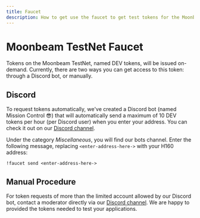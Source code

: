 ```yaml
---
title: Faucet
description: How to get use the faucet to get test tokens for the Moonbeam TestNet
---
```


# Moonbeam TestNet Faucet

Tokens on the Moonbeam TestNet, named DEV tokens, will be issued on-demand. Currently, there are two ways you can get access to this token: through a Discord bot, or manually.


## Discord

To request tokens automatically, we've created a Discord bot (named Mission Control :sunglasses:) that will automatically send a maximum of 10 DEV tokens per hour (per Discord user) when you enter your address. You can check it out on our [Discord channel](https://discord.gg/3rgpMmX).
 
Under the category _Miscellaneous_, you will find our bots channel. Enter the following message, replacing `<enter-address-here->` with your H160 address:
 
```
!faucet send <enter-address-here->
```
 
## Manual Procedure

For token requests of more than the limited account allowed by our Discord bot, contact a moderator directly via our [Discord channel](https://discord.gg/3rgpMmX). We are happy to provided the tokens needed to test your applications.
